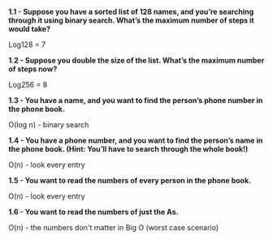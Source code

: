 
**1.1 - Suppose you have a sorted list of 128 names, and you’re searching through it using binary search. What’s the maximum number of steps it would take?**

Log128 = 7

**1.2 - Suppose you double the size of the list. What’s the maximum number of steps now?**

Log256 = 8

**1.3 - You have a name, and you want to find the person’s phone number in the phone book.**

O(log n) - binary search

**1.4 - You have a phone number, and you want to find the person’s name in the phone book. (Hint: You’ll have to search through the whole book!)**

O(n) - look every entry

**1.5 - You want to read the numbers of every person in the phone book.**

O(n) - look every entry

**1.6 - You want to read the numbers of just the As.**

O(n) - the numbers don't matter in Big O (worst case scenario)